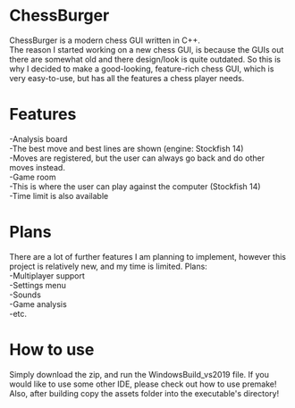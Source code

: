 # ChessBurger
ChessBurger is a modern chess GUI written in C++.  
The reason I started working on a new chess GUI, is because the GUIs out there are somewhat old and there design/look is quite outdated. So this is why I decided to make a good-looking, feature-rich chess GUI, which is very easy-to-use, but has all the features a chess player needs.  

# Features
-Analysis board  
  -The best move and best lines are shown (engine: Stockfish 14)  
  -Moves are registered, but the user can always go back and do other moves instead.  
-Game room  
  -This is where the user can play against the computer (Stockfish 14)  
  -Time limit is also available  
 
# Plans
There are a lot of further features I am planning to implement, however this project is relatively new, and my time is limited.
Plans:  
  -Multiplayer support  
  -Settings menu  
  -Sounds  
  -Game analysis  
  -etc.  
 
# How to use
Simply download the zip, and run the WindowsBuild_vs2019 file. If you would like to use some other IDE, please check out how to use premake!  
Also, after building copy the assets folder into the executable's directory! 
